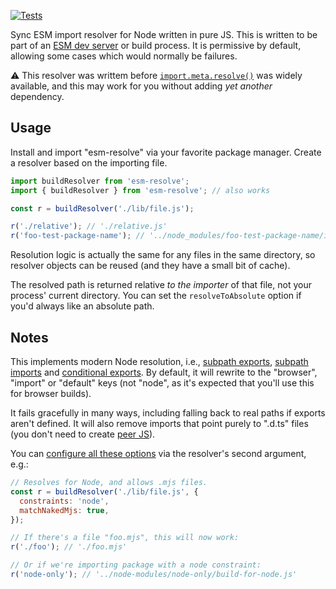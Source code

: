 [![Tests](https://github.com/samthor/esm-resolve/workflows/Tests/badge.svg)](https://github.com/samthor/esm-resolve/actions)

Sync ESM import resolver for Node written in pure JS.
This is written to be part of an [ESM dev server](https://github.com/samthor/dhost) or build process.
It is permissive by default, allowing some cases which would normally be failures.

⚠️ This resolver was writtem before [`import.meta.resolve()`](https://developer.mozilla.org/en-US/docs/Web/JavaScript/Reference/Operators/import.meta/resolve) was widely available, and this may work for you without adding _yet another_ dependency.

## Usage

Install and import "esm-resolve" via your favorite package manager.
Create a resolver based on the importing file.

```js
import buildResolver from 'esm-resolve';
import { buildResolver } from 'esm-resolve'; // also works

const r = buildResolver('./lib/file.js');

r('./relative'); // './relative.js'
r('foo-test-package-name'); // '../node_modules/foo-test-package-name/index.js'
```

Resolution logic is actually the same for any files in the same directory, so resolver objects can be reused (and they have a small bit of cache).

The resolved path is returned relative _to the importer_ of that file, not your process' current directory.
You can set the `resolveToAbsolute` option if you'd always like an absolute path.

## Notes

This implements modern Node resolution, i.e., [subpath exports](https://nodejs.org/api/packages.html#packages_subpath_exports), [subpath imports](https://nodejs.org/api/packages.html#subpath-imports) and [conditional exports](https://nodejs.org/api/packages.html#packages_conditional_exports).
By default, it will rewrite to the "browser", "import" or "default" keys (not "node", as it's expected that you'll use this for browser builds).

It fails gracefully in many ways, including falling back to real paths if exports aren't defined.
It will also remove imports that point purely to ".d.ts" files (you don't need to create [peer JS](https://whistlr.info/2021/check-js-with-ts/#import-your-types)).

You can [configure all these options](./types/external.d.ts) via the resolver's second argument, e.g.:

```js
// Resolves for Node, and allows .mjs files.
const r = buildResolver('./lib/file.js', {
  constraints: 'node',
  matchNakedMjs: true,
});

// If there's a file "foo.mjs", this will now work:
r('./foo'); // './foo.mjs'

// Or if we're importing package with a node constraint:
r('node-only'); // '../node-modules/node-only/build-for-node.js'
```
